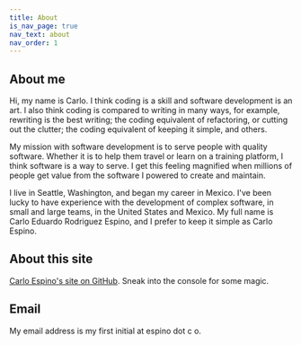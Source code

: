 ```yaml
---
title: About
is_nav_page: true
nav_text: about
nav_order: 1
---
```

## About me

Hi, my name is Carlo. I think coding is a skill and software development is an art. I also think coding is compared to writing in many ways, for example, rewriting is the best writing; the coding equivalent of refactoring, or cutting out the clutter; the coding equivalent of keeping it simple, and others.

My mission with software development is to serve people with quality software. Whether it is to help them travel or learn on a training platform, I think software is a way to serve. I get this feeling magnified when millions of people get value from the software I powered to create and maintain.

I live in Seattle, Washington, and began my career in Mexico. I've been lucky to have experience with the development of complex software, in small and large teams, in the United States and Mexico. My full name is Carlo Eduardo Rodriguez Espino, and I prefer to keep it simple as Carlo Espino.
## About this site

[Carlo Espino's site on GitHub](https://github.com/espinoco/espinoco.github.io). Sneak into the console for some magic.
## Email

My email address is my first initial at espino dot c o.